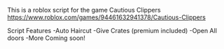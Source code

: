 This is a roblox script for the game Cautious Clippers
https://www.roblox.com/games/94461632941378/Cautious-Clippers

Script Features
-Auto Haircut
-Give Crates (premium included)
-Open All doors
-More Coming soon!
